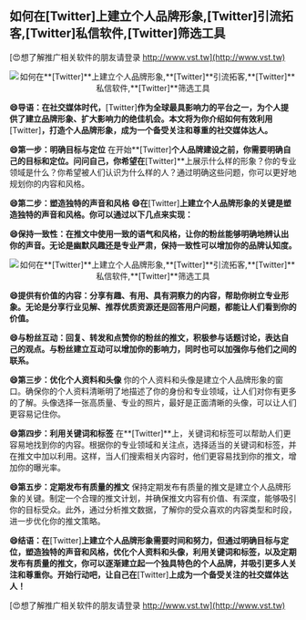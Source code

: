 ## **如何在**[Twitter]**上建立个人品牌形象,**[Twitter]**引流拓客,**[Twitter]**私信软件,**[Twitter]**筛选工具**

[😍想了解推广相关软件的朋友请登录 http://www.vst.tw](http://www.vst.tw)

 <center><img src="https://vst.tw/MP4/tuiguang/png/5.png" alt="如何在**[Twitter]**上建立个人品牌形象,**[Twitter]**引流拓客,**[Twitter]**私信软件,**[Twitter]**筛选工具"></center>

**😄导语：在社交媒体时代，**[Twitter]**作为全球最具影响力的平台之一，为个人提供了建立品牌形象、扩大影响力的绝佳机会。本文将为你介绍如何有效利用**[Twitter]**，打造个人品牌形象，成为一个备受关注和尊重的社交媒体达人。**

**😄第一步：明确目标与定位**
在开始**[Twitter]**个人品牌建设之前，你需要明确自己的目标和定位。问问自己，你希望在**[Twitter]**上展示什么样的形象？你的专业领域是什么？你希望被人们认识为什么样的人？通过明确这些问题，你可以更好地规划你的内容和风格。

**😄第二步：塑造独特的声音和风格**
**😄在**[Twitter]**上建立个人品牌形象的关键是塑造独特的声音和风格。你可以通过以下几点来实现：**

**😄保持一致性：在推文中使用一致的语气和风格，让你的粉丝能够明确地辨认出你的声音。无论是幽默风趣还是专业严肃，保持一致性可以增加你的品牌认知度。**

 <center><img src="https://vst.tw/MP4/tuiguang/png/6.png" alt="如何在**[Twitter]**上建立个人品牌形象,**[Twitter]**引流拓客,**[Twitter]**私信软件,**[Twitter]**筛选工具"></center>

**😄提供有价值的内容：分享有趣、有用、具有洞察力的内容，帮助你树立专业形象。无论是分享行业见解、推荐优质资源还是回答用户问题，都能让人们看到你的价值。**

**😄与粉丝互动：回复、转发和点赞你的粉丝的推文，积极参与话题讨论，表达自己的观点。与粉丝建立互动可以增加你的影响力，同时也可以加强你与他们之间的联系。**

**😄第三步：优化个人资料和头像**
你的个人资料和头像是建立个人品牌形象的窗口。确保你的个人资料清晰明了地描述了你的身份和专业领域，让人们对你有更多的了解。头像选择一张高质量、专业的照片，最好是正面清晰的头像，可以让人们更容易记住你。

**😄第四步：利用关键词和标签**
在**[Twitter]**上，关键词和标签可以帮助人们更容易地找到你的内容。根据你的专业领域和关注点，选择适当的关键词和标签，并在推文中加以利用。这样，当人们搜索相关内容时，他们更容易找到你的推文，增加你的曝光率。

**😄第五步：定期发布有质量的推文**
保持定期发布有质量的推文是建立个人品牌形象的关键。制定一个合理的推文计划，并确保推文内容有价值、有深度，能够吸引你的目标受众。此外，通过分析推文数据，了解你的受众喜欢的内容类型和时段，进一步优化你的推文策略。

**😄结语：在**[Twitter]**上建立个人品牌形象需要时间和努力，但通过明确目标与定位，塑造独特的声音和风格，优化个人资料和头像，利用关键词和标签，以及定期发布有质量的推文，你可以逐渐建立起一个独具特色的个人品牌，并吸引更多人关注和尊重你。开始行动吧，让自己在**[Twitter]**上成为一个备受关注的社交媒体达人！**

[😍想了解推广相关软件的朋友请登录 http://www.vst.tw](http://www.vst.tw)



